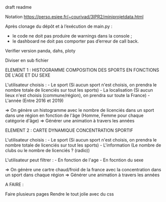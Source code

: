 draft readme

Notation
https://perso.esiee.fr/~courivad/3IPR2/miniprojetdata.html

Après clonage du dépôt et à l’exécution de main.py :
- le code ne doit pas produire de warnings dans la console ;
- le dashboard ne doit pas comporter pas d’erreur de call back.

Verifier version panda, dahs, ploty

Diviser en sub fichier


ELEMENT 1 : HISTOGRAMME COMPOSITION DES SPORTS EN FONCTIONS DE L'AGE ET DU SEXE

L'utilisateur choisis :
    - Le sport (Si aucun sport n'est choisis, on prendra le nombre totale de licenciés sur tout les sports)
    - La localisation (Si aucun lieux n'est choisis (commune/région), on prendra sur toute la France)
    - L'année (Entre 2016 et 2019)

=> On génère un histogramme avec le nombre de licenciés dans un sport dans une région en fonction de l'âge (Homme, Femme pour chaque catégorie d'âge)
    => Générer une animation à travers les années



ELEMENT 2 : CARTE DYNAMIQUE CONCENTRATION SPORTIF

L'utilisateur choisis :
    - Le sport (Si aucun sport n'est choisis, on prendra le nombre totale de licenciés sur tout les sports)
    - L'information (Le nombre de clubs ou le nombre de licenciés ? (radio))

L'utilisateur peut filtrer :
    - En fonction de l'age
    - En focntion du sexe

=> On génère une cartre chaud/froid de la france avec la concentration dans un sport dans chaque région
    => Générer une animation à travers les années


A FAIRE :

Faire plusieurs pages
Rendre le tout jolie avec du css